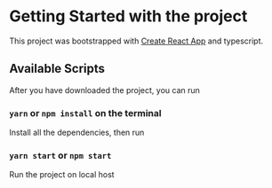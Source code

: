 # Getting Started with the project

This project was bootstrapped with [Create React App](https://github.com/facebook/create-react-app) and typescript.

## Available Scripts

After you have downloaded the project, you can run

### `yarn` or `npm install` on the terminal

Install all the dependencies, then run

### `yarn start` or `npm start`

Run the project on local host


